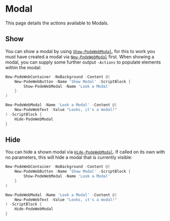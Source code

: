 # Modal

This page details the actions available to Modals.

## Show

You can show a modal by using [`Show-PodeWebModal`](../../../Functions/Actions/Show-PodeWebModal), for this to work you must have created a modal via [`New-PodeWebModal`](../../../Functions/Elements/New-PodeWebModal) first. When showing a modal, you can supply some further output `-Actions` to populate elements within the modal:

```powershell
New-PodeWebContainer -NoBackground -Content @(
    New-PodeWebButton -Name 'Show Modal' -ScriptBlock {
        Show-PodeWebModal -Name 'Look a Modal'
    }
)

New-PodeWebModal -Name 'Look a Modal' -Content @(
    New-PodeWebText -Value "Looks, it's a modal!"
) -ScriptBlock {
    Hide-PodeWebModal
}
```

## Hide

You can hide a shown modal via [`Hide-PodeWebModal`](../../../Functions/Actions/Hide-PodeWebModal). If called on its own with no parameters, this will hide a modal that is currently visible:

```powershell
New-PodeWebContainer -NoBackground -Content @(
    New-PodeWebButton -Name 'Show Modal' -ScriptBlock {
        Show-PodeWebModal -Name 'Look a Modal'
    }
)

New-PodeWebModal -Name 'Look a Modal' -Content @(
    New-PodeWebText -Value "Looks, it's a modal!"
) -ScriptBlock {
    Hide-PodeWebModal
}
```
